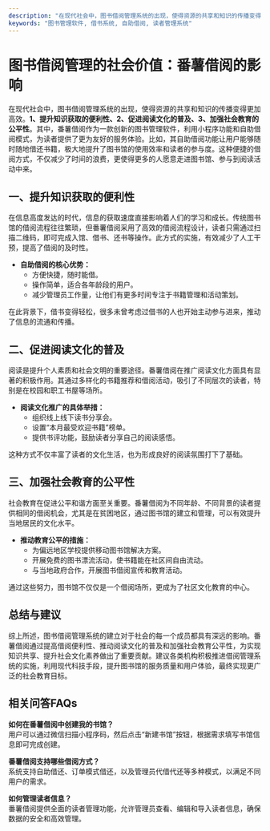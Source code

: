 ```yaml
---
description: "在现代社会中，图书借阅管理系统的出现，使得资源的共享和知识的传播变得更加高效。**1、提升知识获取的便利性、2、促进阅读文化的普及、3、加强社会教育的公平性**。其中，番薯借阅作为一款创新的图书管理软件，利用小程序功能和自助借阅模式，为读者提供了更为友好的服务体验。比如，其自助借阅功能让用户能够随时随地借还书籍，极大地提升了图书馆的使用效率和读者的参与度。这种便捷的借阅方式，不仅减少了时间的浪费，更使得更多的人愿意走进图书馆、参与到阅读活动中来。"
keywords: "图书管理软件, 借书系统, 自助借阅, 读者管理系统"
---
```

# 图书借阅管理的社会价值：番薯借阅的影响

在现代社会中，图书借阅管理系统的出现，使得资源的共享和知识的传播变得更加高效。**1、提升知识获取的便利性、2、促进阅读文化的普及、3、加强社会教育的公平性**。其中，番薯借阅作为一款创新的图书管理软件，利用小程序功能和自助借阅模式，为读者提供了更为友好的服务体验。比如，其自助借阅功能让用户能够随时随地借还书籍，极大地提升了图书馆的使用效率和读者的参与度。这种便捷的借阅方式，不仅减少了时间的浪费，更使得更多的人愿意走进图书馆、参与到阅读活动中来。

## **一、提升知识获取的便利性**

在信息高度发达的时代，信息的获取速度直接影响着人们的学习和成长。传统图书馆的借阅流程往往繁琐，但番薯借阅采用了高效的借阅流程设计，读者只需通过扫描二维码，即可完成入馆、借书、还书等操作。此方式的实施，有效减少了人工干预，提高了借阅的及时性。

- **自助借阅的核心优势：**
  - 方便快捷，随时能借。
  - 操作简单，适合各年龄段的用户。
  - 减少管理员工作量，让他们有更多时间专注于书籍管理和活动策划。

在此背景下，借书变得轻松，很多未曾考虑过借书的人也开始主动参与进来，推动了信息的流通和传播。

## **二、促进阅读文化的普及**

阅读是提升个人素质和社会文明的重要途径。番薯借阅在推广阅读文化方面具有显著的积极作用。其通过多样化的书籍推荐和借阅活动，吸引了不同层次的读者，特别是在校园和职工书屋等场所。

- **阅读文化推广的具体举措：**
  - 组织线上线下读书分享会。
  - 设置“本月最受欢迎书籍”榜单。
  - 提供书评功能，鼓励读者分享自己的阅读感悟。

这种方式不仅丰富了读者的文化生活，也为形成良好的阅读氛围打下了基础。

## **三、加强社会教育的公平性**

社会教育在促进公平和谐方面至关重要。番薯借阅为不同年龄、不同背景的读者提供相同的借阅机会，尤其是在贫困地区，通过图书馆的建立和管理，可以有效提升当地居民的文化水平。

- **推动教育公平的措施：**
  - 为偏远地区学校提供移动图书馆解决方案。
  - 开展免费的图书漂流活动，使书籍能在社区间自由流动。
  - 与当地政府合作，开展图书借阅宣传和教育活动。

通过这些努力，图书馆不仅仅是一个借阅场所，更成为了社区文化教育的中心。

## **总结与建议**

综上所述，图书借阅管理系统的建立对于社会的每一个成员都具有深远的影响。番薯借阅通过提高借阅便利性、推动阅读文化的普及和加强社会教育公平性，为实现知识共享、提升社会文化素养做出了重要贡献。建议各类机构积极推进借阅管理系统的实施，利用现代科技手段，提升图书馆的服务质量和用户体验，最终实现更广泛的社会教育目标。

## **相关问答FAQs**

**如何在番薯借阅中创建我的书馆？**  
用户可以通过微信扫描小程序码，然后点击“新建书馆”按钮，根据需求填写书馆信息即可完成创建。

**番薯借阅支持哪些借阅方式？**  
系统支持自助借还、订单模式借还，以及管理员代借代还等多种模式，以满足不同用户的需求。

**如何管理读者信息？**  
番薯借阅提供全面的读者管理功能，允许管理员查看、编辑和导入读者信息，确保数据的安全和高效管理。
